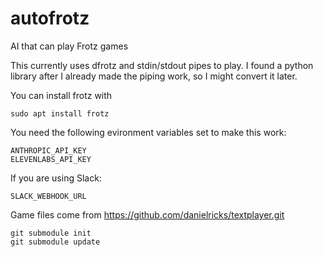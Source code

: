 # autofrotz
AI that can play Frotz games

This currently uses dfrotz and stdin/stdout pipes to play. I found a python library after I already made the piping work, so I might convert it later.

You can install frotz with
```
sudo apt install frotz
```
You need the following evironment variables set to make this work:

```
ANTHROPIC_API_KEY
ELEVENLABS_API_KEY
```

If you are using Slack:
```
SLACK_WEBHOOK_URL
```

Game files come from https://github.com/danielricks/textplayer.git

```
git submodule init
git submodule update
```